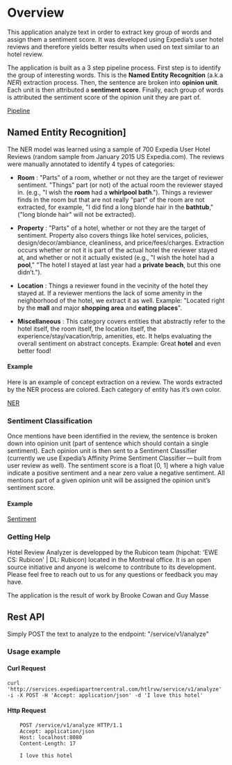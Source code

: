 # Overview

This application analyze text in order to extract key group of words and assign them a sentiment score. It was developed using Expedia’s user hotel reviews and therefore yields better results when used on text similar to an hotel review.

The application is built as a 3 step pipeline process. First step is to identify the group of interesting words. This is the **Named Entity Recognition** (a.k.a _NER_) extraction process. Then, the sentence are broken into **opinion unit**. Each unit is then attributed a **sentiment score**. Finally, each group of words is attributed the sentiment score of the opinion unit they are part of.

[Pipeline](/files/htlrvw_fig1.png)

## Named Entity Recognition]

The NER model was learned using a sample of 700 Expedia User Hotel Reviews (random sample from January 2015 US Expedia.com). The reviews were manually annotated to identify 4 types of categories:

*   **Room** : "Parts" of a room, whether or not they are the target of reviewer sentiment. "Things" part (or not) of the actual room the reviewer stayed in. (e.g., "I wish the **room** had a **whirlpool bath**."). Things a reviewer finds in the room but that are not really "part" of the room are not extracted, for example, "I did find a long blonde hair in the **bathtub**," ("long blonde hair" will not be extracted).

*   **Property** : "Parts" of a hotel, whether or not they are the target of sentiment. Property also covers things like hotel services, policies, design/decor/ambiance, cleanliness, and price/fees/charges. Extraction occurs whether or not it is part of the actual hotel the reviewer stayed at, and whether or not it actually existed (e.g., "I wish the hotel had a **pool**," "The hotel I stayed at last year had a **private beach**, but this one didn’t.").

*   **Location** : Things a reviewer found in the vecinity of the hotel they stayed at. If a reviewer mentions the lack of some amenity in the neighborhood of the hotel, we extract it as well. Example: "Located right by the **mall** and major **shopping area** and **eating places**".

*   **Miscellaneous** : This category covers entities that abstractly refer to the hotel itself, the room itself, the location itself, the experience/stay/vacation/trip, amenities, etc. It helps evaluating the overall sentiment on abstract concepts. Example: Great **hotel** and even better food!


#### Example

Here is an example of concept extraction on a review. The words extracted by the NER process are colored. Each category of entity has it’s own color.

[NER](/files/htlrvw_fig2.png)

### Sentiment Classification

Once mentions have been identified in the review, the sentence is broken down into opinion unit (part of sentence which should contain a single sentiment). Each opinion unit is then sent to a Sentiment Classifier (currently we use Expedia’s Affinity Prime Sentiment Classifier — built from user review as well). The sentiment score is a float [0, 1] where a high value indicate a positive sentiment and a near zero value a negative sentiment. All mentions part of a given opinion unit will be assigned the opinion unit’s sentiment score.

#### Example

[Sentiment](/files/htlrvw_fig3.png)

### Getting Help

Hotel Review Analyzer is developped by the Rubicon team (hipchat: 'EWE CS: Rubicon' | DL: Rubicon) located in the Montreal office. It is an open source initiative and anyone is welcome to contribute to its development. Please feel free to reach out to us for any questions or feedback you may have.

The application is the result of work by Brooke Cowan and Guy Masse

## Rest API

Simply POST the text to analyze to the endpoint: "/service/v1/analyze"

### Usage example

#### Curl Request

```
curl 'http://services.expediapartnercentral.com/htlrvw/service/v1/analyze' -i -X POST -H 'Accept: application/json' -d 'I love this hotel'
```

#### Http Request

```
    POST /service/v1/analyze HTTP/1.1
    Accept: application/json
    Host: localhost:8080
    Content-Length: 17

    I love this hotel
```
